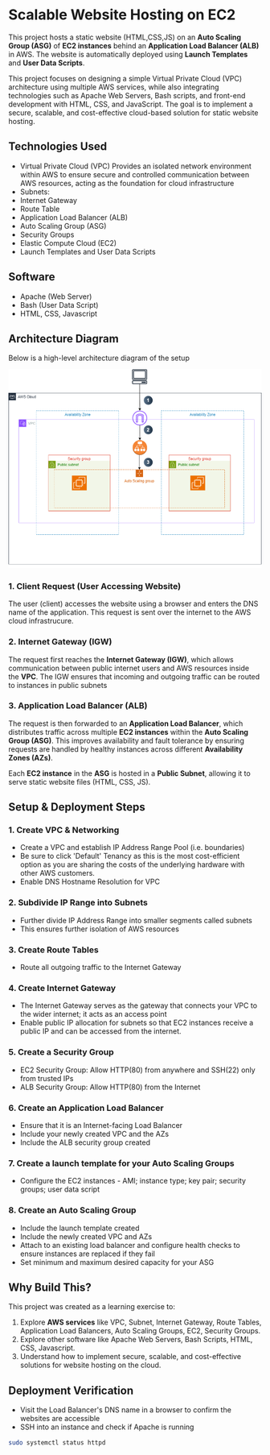 # Scalable Website Hosting on EC2

This project hosts a static website (HTML,CSS,JS) on an **Auto Scaling Group (ASG)** of **EC2 instances** behind an **Application Load Balancer (ALB)** in AWS. The website is automatically deployed using **Launch Templates** and **User Data Scripts**.

This project focuses on designing a simple Virtual Private Cloud (VPC) architecture using multiple AWS services, while also integrating technologies such as Apache Web Servers, Bash scripts, and front-end development with HTML, CSS, and JavaScript. The goal is to implement a secure, scalable, and cost-effective cloud-based solution for static website hosting. 

## Technologies Used
- Virtual Private Cloud (VPC)
Provides an isolated network environment within AWS to ensure secure and controlled communication between AWS resources, acting as the foundation for cloud infrastructure
- Subnets:
- Internet Gateway
- Route Table
- Application Load Balancer (ALB)
- Auto Scaling Group (ASG)
- Security Groups
- Elastic Compute Cloud (EC2)
- Launch Templates and User Data Scripts

## Software
- Apache (Web Server)
- Bash (User Data Script)
- HTML, CSS, Javascript

## Architecture Diagram
Below is a high-level architecture diagram of the setup

![Architecture Diagram](/images/V1_StaticWebsiteHosting.png)

### 1. Client Request (User Accessing Website)
The user (client) accesses the website using a browser and enters the DNS name of the application. 
This request is sent over the internet to the AWS cloud infrastrucure. 

### 2. Internet Gateway (IGW)
The request first reaches the **Internet Gateway (IGW)**, which allows communication between public internet users and AWS resources inside the **VPC**.
The IGW ensures that incoming and outgoing traffic can be routed to instances in public subnets

### 3. Application Load Balancer (ALB)
The request is then forwarded to an **Application Load Balancer**, which distributes traffic across multiple **EC2 instances** within the **Auto Scaling Group (ASG)**.
This improves availability and fault tolerance by ensuring requests are handled by healthy instances across different **Availability Zones (AZs)**.

Each **EC2 instance** in the **ASG** is hosted in a **Public Subnet**, allowing it to serve static website files (HTML, CSS, JS).

## Setup & Deployment Steps
### 1. Create VPC & Networking
- Create a VPC and establish IP Address Range Pool (i.e. boundaries)
- Be sure to click 'Default' Tenancy as this is the most cost-efficient option as you are sharing the costs of the underlying hardware with other AWS customers. 
- Enable DNS Hostname Resolution for VPC

### 2. Subdivide IP Range into Subnets
- Further divide IP Address Range into smaller segments called subnets
- This ensures further isolation of AWS resources

### 3. Create Route Tables
- Route all outgoing traffic to the Internet Gateway

### 4. Create Internet Gateway
- The Internet Gateway serves as the gateway that connects your VPC to the wider internet; it acts as an access point
- Enable public IP allocation for subnets so that EC2 instances receive a public IP and can be accessed from the internet.

### 5. Create a Security Group
- EC2 Security Group: Allow HTTP(80) from anywhere and SSH(22) only from trusted IPs 
- ALB Security Group: Allow HTTP(80) from the Internet

### 6. Create an Application Load Balancer
- Ensure that it is an Internet-facing Load Balancer
- Include your newly created VPC and the AZs
- Include the ALB security group created

### 7. Create a launch template for your Auto Scaling Groups
- Configure the EC2 instances - AMI; instance type; key pair; security groups; user data script

### 8. Create an Auto Scaling Group
- Include the launch template created
- Include the newly created VPC and AZs
- Attach to an existing load balancer and configure health checks to ensure instances are replaced if they fail
- Set minimum and maximum desired capacity for your ASG

## Why Build This?

This project was created as a learning exercise to:

1. Explore **AWS services** like VPC, Subnet, Internet Gateway, Route Tables, Application Load Balancers, Auto Scaling Groups, EC2, Security Groups.
2. Explore other software like Apache Web Servers, Bash Scripts, HTML, CSS, Javascript. 
3. Understand how to implement secure, scalable, and cost-effective solutions for website hosting on the cloud.

## Deployment Verification
- Visit the Load Balancer's DNS name in a browser to confirm the websites are accessible
- SSH into an instance and check if Apache is running 
```bash
sudo systemctl status httpd
```
